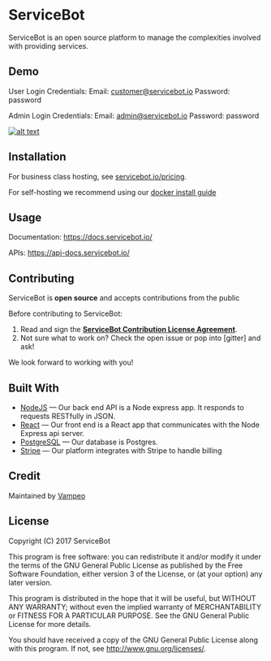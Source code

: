 # ServiceBot

ServiceBot is an open source platform to manage the complexities involved with providing
services.

## Demo
User Login Credentials:
Email: customer@servicebot.io
Password: password

Admin Login Credentials:
Email: admin@servicebot.io
Password: password

[![alt text](https://servicebot.io/servicebot.png)](https://demo.servicebot.cloud)

## Installation

For business class hosting, see [servicebot.io/pricing](https://servicebot.io/pricing).

For self-hosting we recommend using our [docker install guide](https://docs.servicebot.io/install/)


## Usage

Documentation: <https://docs.servicebot.io/> 

APIs: <https://api-docs.servicebot.io/>

## Contributing

ServiceBot is **open source** and accepts contributions from the public

Before contributing to ServiceBot:

1. Read and sign the [**ServiceBot Contribution License Agreement**](http://servicebot.io/cla).
2. Not sure what to work on? Check the open issue or pop into [gitter] and ask!

We look forward to working with you!

## Built With
- [NodeJS](https://github.com/nodejs/node) &mdash; Our back end API is a Node express app. It responds to requests RESTfully in JSON.
- [React](https://github.com/facebook/react) &mdash; Our front end is a React app that communicates with the Node Express api server.
- [PostgreSQL](http://www.postgresql.org/) &mdash; Our database is Postgres.
- [Stripe](https://stripe.com/) &mdash; Our platform integrates with Stripe to handle billing


## Credit
Maintained by [Vampeo](https://vampeo.com)

## License
Copyright (C) 2017 ServiceBot

This program is free software: you can redistribute it and/or modify
it under the terms of the GNU General Public License as published by
the Free Software Foundation, either version 3 of the License, or
(at your option) any later version.

This program is distributed in the hope that it will be useful,
but WITHOUT ANY WARRANTY; without even the implied warranty of
MERCHANTABILITY or FITNESS FOR A PARTICULAR PURPOSE.  See the
GNU General Public License for more details.



You should have received a copy of the GNU General Public License
along with this program.  If not, see <http://www.gnu.org/licenses/>.
